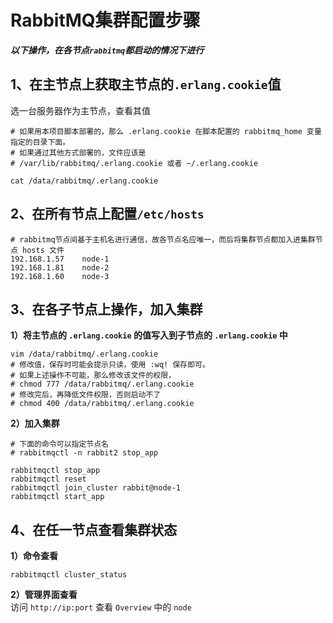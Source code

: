 # RabbitMQ集群配置步骤
***以下操作，在各节点`rabbitmq`都启动的情况下进行***
</br>
## 1、在主节点上获取主节点的`.erlang.cookie`值
选一台服务器作为主节点，查看其值
```shell
# 如果用本项目脚本部署的，那么 .erlang.cookie 在脚本配置的 rabbitmq_home 变量指定的目录下面。
# 如果通过其他方式部署的，文件应该是
# /var/lib/rabbitmq/.erlang.cookie 或者 ~/.erlang.cookie

cat /data/rabbitmq/.erlang.cookie
```


## 2、在所有节点上配置`/etc/hosts`
```shell
# rabbitmq节点间基于主机名进行通信，故各节点名应唯一，而后将集群节点都加入进集群节点 hosts 文件
192.168.1.57    node-1
192.168.1.81    node-2
192.168.1.60    node-3
```
## 3、在各子节点上操作，加入集群
**1）将主节点的 `.erlang.cookie` 的值写入到子节点的  `.erlang.cookie` 中**
```shell
vim /data/rabbitmq/.erlang.cookie
# 修改值，保存时可能会提示只读，使用 :wq! 保存即可。
# 如果上述操作不可能，那么修改该文件的权限，
# chmod 777 /data/rabbitmq/.erlang.cookie
# 修改完后，再降低文件权限，否则启动不了
# chmod 400 /data/rabbitmq/.erlang.cookie
```

**2）加入集群**
```shell
# 下面的命令可以指定节点名
# rabbitmqctl -n rabbit2 stop_app

rabbitmqctl stop_app
rabbitmqctl reset
rabbitmqctl join_cluster rabbit@node-1
rabbitmqctl start_app
```
## 4、在任一节点查看集群状态
**1）命令查看** 
```shell
rabbitmqctl cluster_status
```
**2）管理界面查看**  
访问 `http://ip:port` 查看 `Overview` 中的 `node` 
